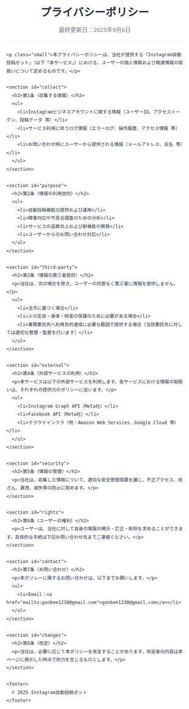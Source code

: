 
<!doctype html>
<html lang="ja">
<head>
  <meta charset="utf-8">
  <meta name="viewport" content="width=device-width, initial-scale=1">
  <title>プライバシーポリシー｜Instagram自動投稿ボット</title>
  <meta name="description" content="Instagram自動投稿ボットのプライバシーポリシー。収集する情報、利用目的、第三者提供、外部サービス、情報管理、ユーザーの権利、お問い合わせ、改定について記載しています。">
  <link rel="preconnect" href="https://fonts.googleapis.com">
  <link rel="preconnect" href="https://fonts.gstatic.com" crossorigin>
  <link href="https://fonts.googleapis.com/css2?family=Noto+Sans+JP:wght@400;600;700&display=swap" rel="stylesheet">
  <style>
    :root {
      --text: #1f2937;
      --muted: #6b7280;
      --bg: #ffffff;
      --card: #ffffff;
      --border: #e5e7eb;
      --accent: #111827;
      --link: #2563eb;
    }
    html, body { margin: 0; padding: 0; background: var(--bg); color: var(--text); }
    body { font-family: 'Noto Sans JP', system-ui, -apple-system, Segoe UI, Roboto, Helvetica, Arial, "Noto Sans JP", "Hiragino Kaku Gothic ProN", Meiryo, sans-serif; line-height: 1.8; }
    .container { max-width: 900px; margin: 0 auto; padding: 48px 20px; }
    header { margin-bottom: 24px; }
    h1 { font-size: 1.75rem; margin: 0 0 8px; letter-spacing: .02em; }
    .updated { color: var(--muted); font-size: .95rem; border-bottom: 1px solid var(--border); padding-bottom: 16px; }
    section { background: var(--card); border: 1px solid var(--border); border-radius: 14px; padding: 24px; margin: 16px 0; }
    h2 { font-size: 1.15rem; margin: 0 0 12px; }
    ul { padding-left: 1.2em; margin: .4em 0; }
    li { margin: .3em 0; }
    a { color: var(--link); text-decoration: none; }
    a:hover { text-decoration: underline; }
    footer { color: var(--muted); font-size: .9rem; margin-top: 24px; }
    .small { font-size: .92rem; color: var(--muted); }
  </style>
</head>
<body>
  <main class="container" role="main">
    <header>
      <h1>プライバシーポリシー</h1>
      <div class="updated">最終更新日：2025年9月6日</div>
    </header>

    <p class="small">本プライバシーポリシーは、当社が提供する「Instagram自動投稿ボット」（以下「本サービス」）における、ユーザーの個人情報および関連情報の取扱いについて定めるものです。</p>

    <section id="collect">
      <h2>第1条（収集する情報）</h2>
      <ul>
        <li>Instagramビジネスアカウントに関する情報（ユーザーID、アクセストークン、投稿データ 等）</li>
        <li>サービス利用に伴うログ情報（エラーログ、操作履歴、アクセス情報 等）</li>
        <li>お問い合わせ時にユーザーから提供される情報（メールアドレス、氏名 等）</li>
      </ul>
    </section>

    <section id="purpose">
      <h2>第2条（情報の利用目的）</h2>
      <ul>
        <li>自動投稿機能の提供および運用</li>
        <li>障害対応や不具合調査のための分析</li>
        <li>サービスの品質向上および新機能の開発</li>
        <li>ユーザーからのお問い合わせ対応</li>
      </ul>
    </section>

    <section id="third-party">
      <h2>第3条（情報の第三者提供）</h2>
      <p>当社は、次の場合を除き、ユーザーの同意なく第三者に情報を提供しません。</p>
      <ul>
        <li>法令に基づく場合</li>
        <li>人の生命・身体・財産の保護のために必要がある場合</li>
        <li>業務委託先へ利用目的達成に必要な範囲で提供する場合（当該委託先に対しては適切な管理・監督を行います）</li>
      </ul>
    </section>

    <section id="external">
      <h2>第4条（外部サービスの利用）</h2>
      <p>本サービスは以下の外部サービスを利用します。各サービスにおける情報の取扱いは、それぞれの提供元のポリシーに従います。</p>
      <ul>
        <li>Instagram Graph API（Meta社）</li>
        <li>Facebook API（Meta社）</li>
        <li>クラウドインフラ（例：Amazon Web Services、Google Cloud 等）</li>
      </ul>
    </section>

    <section id="security">
      <h2>第5条（情報の管理）</h2>
      <p>当社は、収集した情報について、適切な安全管理措置を講じ、不正アクセス、改ざん、漏洩、滅失等の防止に努めます。</p>
    </section>

    <section id="rights">
      <h2>第6条（ユーザーの権利）</h2>
      <p>ユーザーは、当社に対して自身の情報の開示・訂正・削除を求めることができます。具体的な手続は下記お問い合わせ先までご連絡ください。</p>
    </section>

    <section id="contact">
      <h2>第7条（お問い合わせ）</h2>
      <p>本ポリシーに関するお問い合わせは、以下までお願いします。</p>
      <ul>
        <li>Email：<a href="mailto:gonbee1230@gmail.com">gonbee1230@gmail.com</a></li>
      </ul>
    </section>

    <section id="changes">
      <h2>第8条（改定）</h2>
      <p>当社は、必要に応じて本ポリシーを改定することがあります。改定後の内容は本ページに掲示した時点で効力を生じるものとします。</p>
    </section>

    <footer>
      © 2025 Instagram自動投稿ボット
    </footer>
  </main>
</body>
</html>

